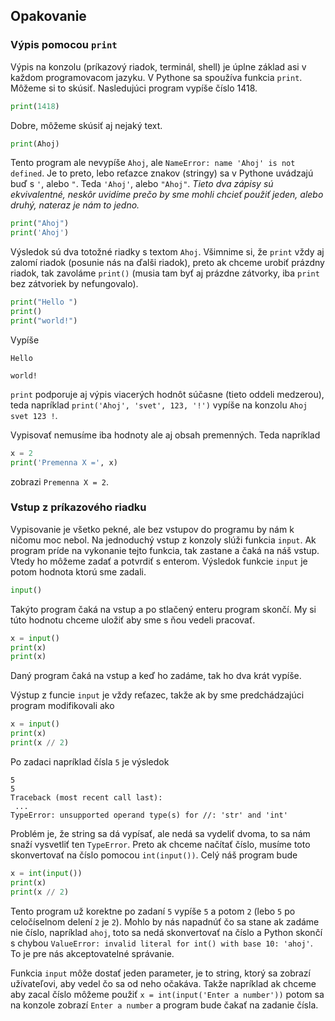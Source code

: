 ## Opakovanie

### Výpis pomocou `print`

Výpis na konzolu (príkazový riadok, terminál, shell) je úplne základ asi v každom programovacom jazyku. V Pythone sa spoužíva funkcia `print`. Môžeme si to skúsiť. Nasledujúci program vypíše číslo 1418. 

```python
print(1418)
```

Dobre, môžeme skúsiť aj nejaký text. 

```python
print(Ahoj)
```

Tento program ale nevypíše `Ahoj`, ale `NameError: name 'Ahoj' is not defined`. Je to preto, lebo reťazce znakov (stringy) sa v Pythone uvádzajú buď s `'`, alebo `"`. Teda `'Ahoj'`, alebo `"Ahoj"`. *Tieto dva zápisy sú ekvivalentné, neskôr uvidíme prečo by sme mohli chcieť použiť jeden, alebo druhý, nateraz je nám to jedno.* 

```python
print("Ahoj")
print('Ahoj')
```

Výsledok sú dva totožné riadky s textom `Ahoj`. Všimnime si, že `print` vždy aj zalomí riadok (posunie nás na ďalši riadok), preto ak chceme urobiť prázdny riadok, tak zavoláme `print()` (musia tam byť aj prázdne zátvorky, iba `print` bez zátvoriek by nefungovalo).

```python
print("Hello ")
print()
print("world!")
```

Vypíše 

```
Hello 

world!
```

`print` podporuje aj výpis viacerých hodnôt súčasne (tieto oddeli medzerou), teda napríklad `print('Ahoj', 'svet', 123, '!')` vypíše na konzolu `Ahoj svet 123 !`.

Vypisovať nemusíme iba hodnoty ale aj obsah premenných. Teda napríklad

```python
x = 2
print('Premenna X =', x)
```

zobrazi `Premenna X = 2`.

### Vstup z príkazového riadku

Vypisovanie je všetko pekné, ale bez vstupov do programu by nám k ničomu moc nebol. Na jednoduchý vstup z konzoly slúži funkcia `input`. Ak program príde na vykonanie tejto funkcia, tak zastane a čaká na náš vstup. Vtedy ho môžeme zadať a potvrdiť s enterom. Výsledok funkcie `input` je potom hodnota ktorú sme zadali. 

```python
input()
```

Takýto program čaká na vstup a po stlačený enteru program skončí. My si túto hodnotu chceme uložiť aby sme s ňou vedeli pracovať. 

```python
x = input()
print(x)
print(x)
```

Daný program čaká na vstup a keď ho zadáme, tak ho dva krát vypíše.

Výstup z funcie `input` je vždy reťazec, takže ak by sme predchádzajúci program modifikovali ako 

```python
x = input()
print(x)
print(x // 2)
```

Po zadaci napríklad čísla `5` je výsledok

```
5
5
Traceback (most recent call last):
 ...
TypeError: unsupported operand type(s) for //: 'str' and 'int'
```

Problém je, že string sa dá vypísať, ale nedá sa vydeliť dvoma, to sa nám snaží vysvetliť ten `TypeError`. Preto ak chceme načítať číslo, musíme toto skonvertovať na číslo pomocou `int(input())`. Celý náš program bude 

```python
x = int(input())
print(x)
print(x // 2)
```

Tento program už korektne po zadaní `5` vypíše `5` a potom `2` (lebo `5` po celočíselnom delení `2` je `2`). Mohlo by nás napadnúť čo sa stane ak zadáme nie číslo, napríklad `ahoj`, toto sa nedá skonvertovať na číslo a Python skončí s chybou `ValueError: invalid literal for int() with base 10: 'ahoj'`. To je pre nás akceptovatelné správanie. 

Funkcia `input` môže dostať jeden parameter, je to string, ktorý sa zobrazí užívateľovi, aby vedel čo sa od neho očakáva. Takže napríklad ak chceme aby zacal číslo môžeme použiť `x = int(input('Enter a number'))` potom sa na konzole zobrazí `Enter a number` a program bude čakať na zadanie čísla. 
